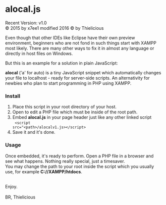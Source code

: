 # alocal.js
Recent Version: v1.0<br>
&copy; 2015 by x7ee1
modified 2016 &copy; by Thielicious


Even though that other IDEs like Eclipse have their own preview environment, beginners who are not fond in such things start with XAMPP most likely. There are many other ways to fix it in almost any language or directly in host files on Windows.<br>

But this is an example for a solution in plain JavaScript: <br>

**alocal** ('a' for auto) is a tiny JavaScript snippet which automatically changes your file to localhost - ready for server-side scripts. An alternativity for newbies who plan to start programming in PHP using XAMPP.

### Install
1. Place this script in your root directory of your host.
2. Open to edit a PHP file which must be inside of the root path.
3. Embed **alocal.js** in your page header just like any other linked script<br>
    <code>
      &lt;script src="&lt;path>/alocalv1.js>&lt;/script>
    </code>
4. Save it and it's done.

### Usage
Once embedded, it's ready to perform. Open a PHP file in a browser and see what happens. Nothing really special, just a timesaver.<br>
You may change the path to your root inside the script which you usually use, for example **C://XAMPP/htdocs**.<br>
<br>

Enjoy.<br>
<br>
BR, Thielicious
